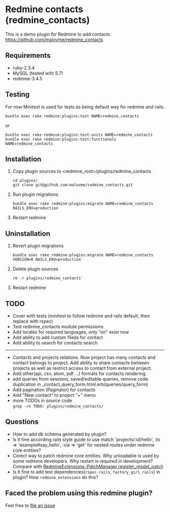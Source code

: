 # Redmine contacts (redmine_contacts)

This is a demo plugin for Redmine to add contacts
https://github.com/malovme/redmine_contacts

## Requirements

* ruby-2.3.4
* MySQL (tested with 5.7)
* redmine-3.4.5

## Testing

For now Minitest is used for tests as being default way for redmine and rails.

```
bundle exec rake redmine:plugins:test NAME=redmine_contacts
```

or

```
bundle exec rake redmine:plugins:test:units NAME=redmine_contacts
bundle exec rake redmine:plugins:test:functionals NAME=redmine_contacts
```

## Installation

1. Copy plugin sources to <redmine_root>/plugins/redmine_contacts
    ```
    cd plugins/
    git clone git@github.com:malovme/redmine_contacts.git
    ```
2. Run plugin migrations
    ```
    bundle exec rake redmine:plugins:migrate NAME=redmine_contacts RAILS_ENV=production
    ```
3. Restart redmine

## Uninstallation

1. Revert plugin migrations
    ```
    bundle exec rake redmine:plugins:migrate NAME=redmine_contacts VERSION=0 RAILS_ENV=production`
    ```
2. Delete plugin sources  
    ```
    rm -r plugins/redmine_contacts`
    ```
3. Restart redmine

## TODO

* Cover with tests (minitest to follow redmine and rails default, then replace with rspec)
* Test redmine_contacts module permissions
* Add locales for required languages, only "en" exist now
* Add ability to add custom fileds for contact
* Add ability to search for contacts search
___

* Contacts and projects relations. Now project has many contacts and contact belongs to project.
  Add ability to share contacts between projects as well as restrict access to contact from external project.
* Add other(api, csv, atom, pdf ...) formats for contacts rendering.
* add queries from sessions, saved/editable queries,
  remove code duplication in _contact_query_form.html.erb(queries/query_form)
* Add pagination (Paginator) for contacts
* Add "New contact" to project "+" menu
* more TODOs in source code  
  `grep -rn TODO: plugins/redmine_contacts/`

## Questions

* How to add db schema generated by plugin?
* Is it fine according rails style guide to use
    match 'projects/:id/hello', :to => 'example#say_hello', :via => 'get'
  for nested routes under redmine core entities?
* Corect way to patch redmine core entities. Why unloadable is used by some redmine developers. 
Why restart is required in development? Compare with [RedmineExtensions::PatchManager.register_model_patch](https://github.com/easyredmine/redmine_extensions/blob/05c5f75b5e831d99ee1fd9d337a61cc6242bb6a5/lib/redmine_extensions/patch_manager.rb#L119)
* Is it fine to add test dependencies(`rspec-rails`, `factory_girl_rails`) in plugin? How `redmine_extensions` do this?

## Faced the problem using this redmine plugin?

Feel free to [file an issue](https://github.com/malovme/redmine_contacts/issues)